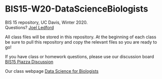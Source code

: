 # BIS15-W20-DataScienceBiologists
BIS 15 repository, UC Davis, Winter 2020.  
Questions? [Joel Ledford](mailto:jmledford@ucdavis.edu)  

All class files will be stored in this repository. At the beginning of each class be sure to pull this repository and copy the relevant files so you are ready to go!  

If you have class or homework questions, please use our discussion board [BIS15 Piazza Discussion](http://piazza.com/uc_davis/winter2020/bis015l/home)  

Our class webpage [Data Science for Biologists](https://jmledford3115.github.io/datascibiol/)

